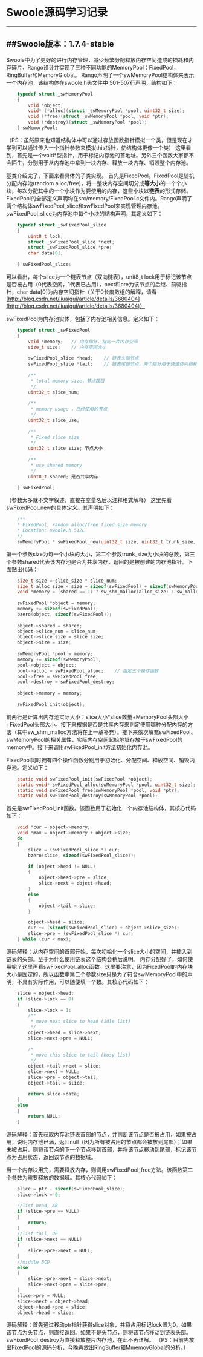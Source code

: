 
Swoole源码学习记录
===================
-------------
##Swoole版本：1.7.4-stable
-------------
Swoole中为了更好的进行内存管理，减少频繁分配释放内存空间造成的损耗和内存碎片，Rango设计并实现了三种不同功能的MemoryPool：FixedPool，RingBuffer和MemoryGlobal。
Rango声明了一个swMemoryPool结构体来表示一个内存池，该结构体在swoole.h头文件中 501-507行声明，结构如下：
```c
    typedef struct _swMemoryPool
    {
        void *object;
        void* (*alloc)(struct _swMemoryPool *pool, uint32_t size);
        void (*free)(struct _swMemoryPool *pool, void *ptr);
        void (*destroy)(struct _swMemoryPool *pool);
    } swMemoryPool;
```
（PS：虽然原来也知道结构体中可以通过存放函数指针模拟一个类，但是现在才学到可以通过传入一个指针参数来模拟this指针，使结构体更像一个类）
这里看到，首先是一个void*型指针，用于标记内存池的首地址。另外三个函数大家都不会陌生，分别用于从内存池中拿到一块内存、释放一块内存、销毁整个内存池。

基类介绍完了，下面来看具体的子类实现。
首先是FixedPool。FixedPool是随机分配内存池(random alloc/free)，将一整块内存空间切分成**等大小**的一个个小块，每次分配其中的一个小块作为要使用的内存，这些小块以**链表**的形式存储。
    FixedPool的全部定义声明均在src/memory/FixedPool.c文件内。Rango声明了两个结构体swFixedPool_slice和swFixedPool来实现管理内存池。
    swFixedPool_slice为内存池中每个小块的结构声明，其定义如下：
```c
    typedef struct _swFixedPool_slice
    {
        uint8_t lock;
        struct _swFixedPool_slice *next;
        struct _swFixedPool_slice *pre;
        char data[0];
    
    } swFixedPool_slice;
```
可以看出，每个slice为一个链表节点（双向链表），unit8_t lock用于标记该节点是否被占用（0代表空闲，1代表已占用），next和pre为该节点的后继、前驱指针，char data[0]为内存空间指针（关于0长度数组的解释，请看[http://blog.csdn.net/liuaigui/article/details/3680404](http://blog.csdn.net/liuaigui/article/details/3680404)）

swFixedPool为内存池实体，包括了内存池相关信息。定义如下：
```c
    typedef struct _swFixedPool
    {
        void *memory;   // 内存指针，指向一片内存空间
        size_t size;    // 内存空间大小
    
        swFixedPool_slice *head;    // 链表头部节点
        swFixedPool_slice *tail;    // 链表尾部节点，两个指针用于快速访问和移动节点
    
        /**
         * total memory size，节点数目
         */
        uint32_t slice_num;
    
        /**
         * memory usage ，已经使用的节点
         */
        uint32_t slice_use;
    
        /**
         * Fixed slice size
         */
        uint32_t slice_size; 节点大小
    
        /**
         * use shared memory
         */
        uint8_t shared; 是否共享内存
    
    } swFixedPool;
```
（参数太多就不文字叙述，直接在变量名后以注释格式解释）
这里先看swFixedPool_new的具体定义。其声明如下：
```c
    /**
    * FixedPool, random alloc/free fixed size memory
    * Location: swoole.h 512L
    */
    swMemoryPool * swFixedPool_new(uint32_t size, uint32_t trunk_size, uint8_t shared);
```
第一个参数size为每一个小块的大小，第二个参数trunk_size为小块的总数，第三个参数shared代表该内存池是否为共享内存，返回的是被创建的内存池指针。下面贴出代码：
```c
    size_t size = slice_size * slice_num;
    size_t alloc_size = size + sizeof(swFixedPool) + sizeof(swMemoryPool);
    void *memory = (shared == 1) ? sw_shm_malloc(alloc_size) : sw_malloc(alloc_size);
    
    swFixedPool *object = memory;
    memory += sizeof(swFixedPool);
    bzero(object, sizeof(swFixedPool));
    
    object->shared = shared;
    object->slice_num = slice_num;
    object->slice_size = slice_size;
    object->size = size;
    
    swMemoryPool *pool = memory;
    memory += sizeof(swMemoryPool);
    pool->object = object;
    pool->alloc = swFixedPool_alloc;    // 指定三个操作函数
    pool->free = swFixedPool_free;
    pool->destroy = swFixedPool_destroy;
    
    object->memory = memory;
    
    swFixedPool_init(object);
```
前两行是计算出内存池实际大小：slice大小*slice数量+MemoryPool头部大小+FixedPool头部大小。接下来根据是否是共享内存来判定使用哪种分配内存的方法（其中sw_shm_malloc方法将在上一章补充）。接下来依次填充swFixedPool、swMemoryPool的相关属性，实际内存空间起始地址存放于swFixedPool的memory中。接下来调用swFixedPool_init方法初始化内存池。

FixedPool同时拥有四个操作函数分别用于初始化、分配空间、释放空间、销毁内存池。定义如下：
```c
    static void swFixedPool_init(swFixedPool *object);
    static void* swFixedPool_alloc(swMemoryPool *pool, uint32_t size);
    static void swFixedPool_free(swMemoryPool *pool, void *ptr);
    static void swFixedPool_destroy(swMemoryPool *pool);
```
 首先是swFixedPool_init函数。该函数用于初始化一个内存池结构体，其核心代码如下：
```c
    void *cur = object->memory;
    void *max = object->memory + object->size;
    do
    {
        slice = (swFixedPool_slice *) cur;
        bzero(slice, sizeof(swFixedPool_slice));

        if (object->head != NULL)
        {
            object->head->pre = slice;
            slice->next = object->head;
        }
        else
        {
            object->tail = slice;
        }

        object->head = slice;
        cur += (sizeof(swFixedPool_slice) + object->slice_size);
        slice->pre = (swFixedPool_slice *) cur;
    } while (cur < max);
```
源码解释：从内存空间的首部开始，每次初始化一个slice大小的空间，并插入到链表的头部。至于为什么使用链表这个结构会稍后说明。
    内存分配好了，如何使用呢？这里再看swFixedPool_alloc函数。这里要注意，因为FixedPool的内存块大小是固定的，所以函数中第二个参数size只是为了符合swMemoryPool中的声明，不具有实际作用，可以随便填一个数。其核心代码如下：
```c
    slice = object->head;
    if (slice->lock == 0)
    {
        slice->lock = 1;
        /**
         * move next slice to head (idle list)
         */
        object->head = slice->next;
        slice->next->pre = NULL;

        /*
         * move this slice to tail (busy list)
         */
        object->tail->next = slice;
        slice->next = NULL;
        slice->pre = object->tail;
        object->tail = slice;

        return slice->data;
    }
    else
    {
        return NULL;
    }
```
源码解释：首先获取内存池链表首部的节点，并判断该节点是否被占用，如果被占用，说明内存池已满，返回null（因为所有被占用的节点都会被放到尾部）；如果未被占用，则将该节点的下一个节点移到首部，并将该节点移动到尾部，标记该节点为占用状态，返回该节点的数据域。

当一个内存块用完，需要释放内存，则调用swFixedPool_free方法。该函数第二个参数为需要释放的数据域。其核心代码如下：
```c
    slice = ptr - sizeof(swFixedPool_slice);
    slice->lock = 0;

    //list head, AB
    if (slice->pre == NULL)
    {
        return;
    }
    //list tail, DE
    if (slice->next == NULL)
    {
        slice->pre->next = NULL;
    }
    //middle BCD
    else
    {
        slice->pre->next = slice->next;
        slice->next->pre = slice->pre;
    }
    slice->pre = NULL;
    slice->next = object->head;
    object->head->pre = slice;
    object->head = slice;
```
源码解释：首先通过移动ptr指针获得slice对象，并将占用标记lock置为0。如果该节点为头节点，则直接返回。如果不是头节点，则将该节点移动到链表头部。
swFixedPool_destroy为直接释放整片内存池，在此不再详解。
（PS：目前先放出FixedPool的源码分析，今晚再放出RingBuffer和MmemoyGlobal的分析。）
